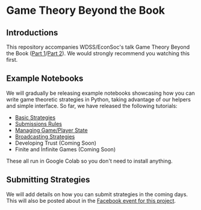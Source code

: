 # Game Theory Beyond the Book

## Introductions

This repository accompanies WDSS/EconSoc's talk Game Theory Beyond the Book ([Part 1](https://www.youtube.com/watch?v=Q9di7mvPsnw)/[Part 2](https://www.youtube.com/watch?v=rHY4dJY01wc)). We would strongly recommend you watching this first.

## Example Notebooks

We will gradually be releasing example notebooks showcasing how you can write game theoretic strategies in Python, taking advantage of our helpers and simple interface. So far, we have released the following tutorials:

- [Basic Strategies](https://colab.research.google.com/github/warwickdatascience/game-theory-beyond-the-book/blob/main/examples/basic.ipynb)
- [Submissions Rules](https://colab.research.google.com/github/warwickdatascience/game-theory-beyond-the-book/blob/main/examples/rules.ipynb)
- [Managing Game/Player State](https://colab.research.google.com/github/warwickdatascience/game-theory-beyond-the-book/blob/main/examples/state.ipynb)
- [Broadcasting Strategies](https://colab.research.google.com/github/warwickdatascience/game-theory-beyond-the-book/blob/main/examples/broadcasting.ipynb)
- Developing Trust (Coming Soon)
- Finite and Infinite Games (Coming Soon)

These all run in Google Colab so you don't need to install anything.

## Submitting Strategies

We will add details on how you can submit strategies in the coming days. This will also be posted about in the [Facebook event for this project](https://www.facebook.com/events/1478033372385341).
